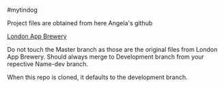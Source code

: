 #mytindog

Project files are obtained from here Angela's github

[London App Brewery](https://github.com/londonappbrewery/TinDog-Start)

Do not touch the Master branch as those are the original files from London App Brewery.
Should always merge to Development branch from your repective Name-dev branch.

When this repo is cloned, it defaults to the development branch.